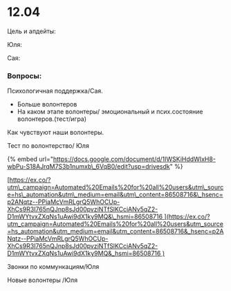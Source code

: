 # 12.04

Цель и апдейты:

Юля: 

Сая:

### Вопросы:  

Психологичная поддержка/Сая. 

* Больше волонтеров
* На каком этапе волонтеры/ эмоциональный и псих.состояние волонтеров.\(тест/игра\) 

 Как чувствуют наши волонтеры. 

Тест по волонтерство/ Юля 

{% embed url="https://docs.google.com/document/d/1IWSKiHddWIxH8-wbPu-S18AJrqM7S3b1numxb\_6VqB0/edit?usp=drivesdk" %}

[https://ex.co/?utm\_campaign=Automated%20Emails%20for%20all%20users&utm\_source=hs\_automation&utm\_medium=email&utm\_content=86508716&\_hsenc=p2ANqtz--PPiaMcVmRLgrQ5WhOCUp-XhCs9R3I765nQJnp8sJd00pvziNTfSlKCciANv5qZ2-D1mWYtvxZXqNs1uAwi9dX1ky9MQ&\_hsmi=86508716 ](https://ex.co/?utm_campaign=Automated%20Emails%20for%20all%20users&utm_source=hs_automation&utm_medium=email&utm_content=86508716&_hsenc=p2ANqtz--PPiaMcVmRLgrQ5WhOCUp-XhCs9R3I765nQJnp8sJd00pvziNTfSlKCciANv5qZ2-D1mWYtvxZXqNs1uAwi9dX1ky9MQ&_hsmi=86508716 )

Звонки по коммункациям/Юля

Новые волонтеры /Юля




